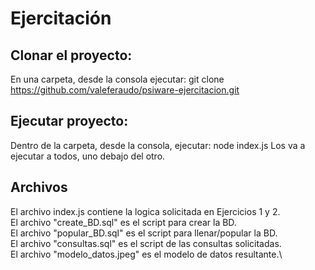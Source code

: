 # Ejercitación

## Clonar el proyecto:
En una carpeta, desde la consola ejecutar: git clone https://github.com/valeferaudo/psiware-ejercitacion.git

## Ejecutar proyecto:
Dentro de la carpeta, desde la consola, ejecutar: node index.js
Los va a ejecutar a todos, uno debajo del otro.

## Archivos
El archivo index.js contiene la logica solicitada en Ejercicios 1 y 2.\
El archivo "create_BD.sql" es el script para crear la BD.\
El archivo "popular_BD.sql" es el script para llenar/popular la BD.\
El archivo "consultas.sql" es el script de las consultas solicitadas.\
El archivo "modelo_datos.jpeg" es el modelo de datos resultante.\

